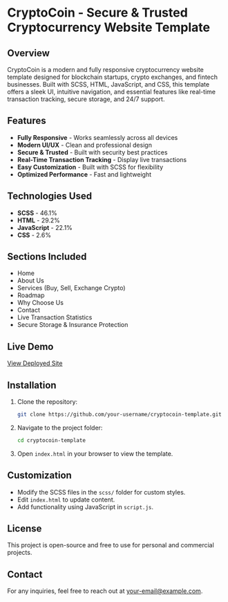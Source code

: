 # CryptoCoin - Secure & Trusted Cryptocurrency Website Template

## Overview
CryptoCoin is a modern and fully responsive cryptocurrency website template designed for blockchain startups, crypto exchanges, and fintech businesses. Built with SCSS, HTML, JavaScript, and CSS, this template offers a sleek UI, intuitive navigation, and essential features like real-time transaction tracking, secure storage, and 24/7 support. 

## Features
- **Fully Responsive** - Works seamlessly across all devices
- **Modern UI/UX** - Clean and professional design
- **Secure & Trusted** - Built with security best practices
- **Real-Time Transaction Tracking** - Display live transactions
- **Easy Customization** - Built with SCSS for flexibility
- **Optimized Performance** - Fast and lightweight

## Technologies Used
- **SCSS** - 46.1%
- **HTML** - 29.2%
- **JavaScript** - 22.1%
- **CSS** - 2.6%

## Sections Included
- Home
- About Us
- Services (Buy, Sell, Exchange Crypto)
- Roadmap
- Why Choose Us
- Contact
- Live Transaction Statistics
- Secure Storage & Insurance Protection

## Live Demo
[View Deployed Site](https://mohitlakhara-ind.github.io/Cryptocoin/)

## Installation
1. Clone the repository:
   ```sh
   git clone https://github.com/your-username/cryptocoin-template.git
   ```
2. Navigate to the project folder:
   ```sh
   cd cryptocoin-template
   ```
3. Open `index.html` in your browser to view the template.

## Customization
- Modify the SCSS files in the `scss/` folder for custom styles.
- Edit `index.html` to update content.
- Add functionality using JavaScript in `script.js`.

## License
This project is open-source and free to use for personal and commercial projects.

## Contact
For any inquiries, feel free to reach out at [your-email@example.com](mailto:your-email@example.com).
